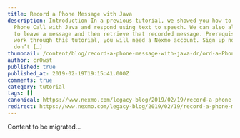 ```yaml
---
title: Record a Phone Message with Java
description: Introduction In a previous tutorial, we showed you how to Receive a
  Phone Call with Java and respond using text to speech. We can also allow users
  to leave a message and then retrieve that recorded message. Prerequisites To
  work through this tutorial, you will need a Nexmo account. Sign up now if you
  don’t […]
thumbnail: /content/blog/record-a-phone-message-with-java-dr/ord-a-Phone-Message-with-Java.png
author: cr0wst
published: true
published_at: 2019-02-19T19:15:41.000Z
comments: true
category: tutorial
tags: []
canonical: https://www.nexmo.com/legacy-blog/2019/02/19/record-a-phone-message-with-java-dr
redirect: https://www.nexmo.com/legacy-blog/2019/02/19/record-a-phone-message-with-java-dr
---
```


Content to be migrated...
